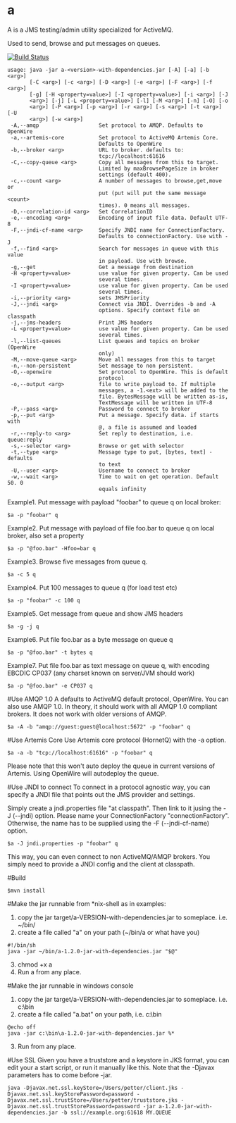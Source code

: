 a
=

A is a JMS testing/admin utility specialized for ActiveMQ.

Used to send, browse and put messages on queues.

[![Build Status](https://travis-ci.org/fmtn/a.svg?branch=master)](https://travis-ci.org/fmtn/a)


```
usage: java -jar a-<version>-with-dependencies.jar [-A] [-a] [-b <arg>]
       [-C <arg>] [-c <arg>] [-D <arg>] [-e <arg>] [-F <arg>] [-f <arg>]
       [-g] [-H <property=value>] [-I <property=value>] [-i <arg>] [-J
       <arg>] [-j] [-L <property=value>] [-l] [-M <arg>] [-n] [-O] [-o
       <arg>] [-P <arg>] [-p <arg>] [-r <arg>] [-s <arg>] [-t <arg>] [-U
       <arg>] [-w <arg>]
 -A,--amqp                   Set protocol to AMQP. Defaults to OpenWire
 -a,--artemis-core           Set protocol to ActiveMQ Artemis Core.
                             Defaults to OpenWire
 -b,--broker <arg>           URL to broker. defaults to:
                             tcp://localhost:61616
 -C,--copy-queue <arg>       Copy all messages from this to target.
                             Limited by maxBrowsePageSize in broker
                             settings (default 400).
 -c,--count <arg>            A number of messages to browse,get,move or
                             put (put will put the same message <count>
                             times). 0 means all messages.
 -D,--correlation-id <arg>   Set CorrelationID
 -e,--encoding <arg>         Encoding of input file data. Default UTF-8
 -F,--jndi-cf-name <arg>     Specify JNDI name for ConnectionFactory.
                             Defaults to connectionFactory. Use with -J
 -f,--find <arg>             Search for messages in queue with this value
                             in payload. Use with browse.
 -g,--get                    Get a message from destination
 -H <property=value>         use value for given property. Can be used
                             several times.
 -I <property=value>         use value for given property. Can be used
                             several times.
 -i,--priority <arg>         sets JMSPriority
 -J,--jndi <arg>             Connect via JNDI. Overrides -b and -A
                             options. Specify context file on classpath
 -j,--jms-headers            Print JMS headers
 -L <property=value>         use value for given property. Can be used
                             several times.
 -l,--list-queues            List queues and topics on broker (OpenWire
                             only)
 -M,--move-queue <arg>       Move all messages from this to target
 -n,--non-persistent         Set message to non persistent.
 -O,--openwire               Set protocol to OpenWire. This is default
                             protocol
 -o,--output <arg>           file to write payload to. If multiple
                             messages, a -1.<ext> will be added to the
                             file. BytesMessage will be written as-is,
                             TextMessage will be written in UTF-8
 -P,--pass <arg>             Password to connect to broker
 -p,--put <arg>              Put a message. Specify data. if starts with
                             @, a file is assumed and loaded
 -r,--reply-to <arg>         Set reply to destination, i.e. queue:reply
 -s,--selector <arg>         Browse or get with selector
 -t,--type <arg>             Message type to put, [bytes, text] - defaults
                             to text
 -U,--user <arg>             Username to connect to broker
 -w,--wait <arg>             Time to wait on get operation. Default 50. 0
                             equals infinity
```

Example1. Put message with payload "foobar" to queue q on local broker:
    
    $a -p "foobar" q

Example2. Put message with payload of file foo.bar to queue q on local broker, also set a property
    
    $a -p "@foo.bar" -Hfoo=bar q

Example3. Browse five messages from queue q.
 
    $a -c 5 q

Example4. Put 100 messages to queue q (for load test etc)

    $a -p "foobar" -c 100 q

Example5. Get message from queue and show JMS headers
    
    $a -g -j q

Example6. Put file foo.bar as a byte message on queue q
    
    $a -p "@foo.bar" -t bytes q

Example7. Put file foo.bar as text message on queue q, with encoding EBCDIC CP037 (any charset known on server/JVM should work)
    
    $a -p "@foo.bar" -e CP037 q


#Use AMQP 1.0
A defaults to ActiveMQ default protocol, OpenWire. You can also use AMQP 1.0.
In theory, it should work with all AMQP 1.0 compliant brokers. It does not work with older versions of AMQP.

    $a -A -b "amqp://guest:guest@localhost:5672" -p "foobar" q

#Use Artemis Core
Use Artemis core protocol (HornetQ) with the -a option.

    $a -a -b "tcp://localhost:61616" -p "foobar" q

Please note that this won't auto deploy the queue in current versions of Artemis. Using OpenWire will autodeploy the queue.

#Use JNDI to connect
To connect in a protocol agnostic way, you can specify a JNDI file that points out the JMS provider and settings.

Simply create a jndi.properties file "at classpath". Then link to it jusing the -J (--jndi) option. Please name your
ConnectionFactory "connectionFactory". Otherwise, the name has to be supplied using the -F (--jndi-cf-name) option.

    $a -J jndi.properties -p "foobar" q

This way, you can even connect to non ActiveMQ/AMQP brokers. You simply need to provide a JNDI config and the client at classpath.

#Build

    $mvn install

#Make the jar runnable from *nix-shell as in examples:
1. copy the jar target/a-VERSION-with-dependencies.jar to someplace. i.e. ~/bin/
2. create a file called "a" on your path (~/bin/a or what have you)
```  
#!/bin/sh
java -jar ~/bin/a-1.2.0-jar-with-dependencies.jar "$@"
```
3. chmod +x a
4. Run a from any place.

#Make the jar runnable in windows console
1. copy the jar target/a-VERSION-with-dependencies.jar to someplace. i.e. c:\bin
2. create a file called "a.bat" on your path, i.e. c:\bin
```
@echo off
java -jar c:\bin\a-1.2.0-jar-with-dependencies.jar %*
```
3. Run from any place.


#Use SSL
Given you have a truststore and a keystore in JKS format, you can edit your a start script, or run it manually like this.
Note that the -Djavax parameters has to come before -jar. 
```
java -Djavax.net.ssl.keyStore=/Users/petter/client.jks -Djavax.net.ssl.keyStorePassword=password -Djavax.net.ssl.trustStore=/Users/petter/truststore.jks -Djavax.net.ssl.trustStorePassword=password -jar a-1.2.0-jar-with-dependencies.jar -b ssl://example.org:61618 MY.QUEUE 

```